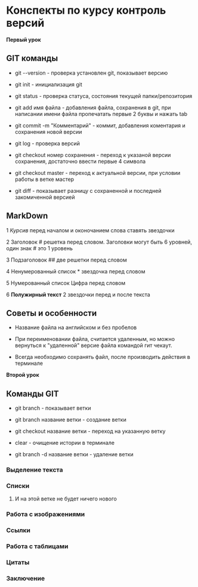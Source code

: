 # Конспекты по курсу контроль версий

**Первый урок**

## GIT команды

* git --version - проверка установлен git, показывает версию

* git init - инициализация git

* git status - проверка статуса, состояния текущей папки/репозитория

* git add имя файла - добавления файла, сохранения в git, при написании имени файла пропечатать первые 2 буквы и нажать tab

* git commit -m "Комментарий" - коммит, добавления коментария и сохранения новой версии

* git log - проверка версий

* git checkout номер сохранения - переход к указаной версии сохранения, достаточно ввести первые 4 символа

* git checkout master - переход к актуальной версии, при условии работы в ветке мастер

* git diff - показывает разницу с сохраненной и последней закомиченной версией


## MarkDown

1 *Курсив* перед началом и оконочанием слова ставять звездочки

2 Заголовок # решетка перед словом. Заголовки могут быть 6 уровней, один знак # это 1 уровень

3 Подзаголовок ## две решетки перед словом

4 Ненумерованный список * звездочка перед словом

5 Нумерованный список Цифра перед словом

6 **Полужирный текст** 2 звездочки перед и после текста

## Советы и особенности

* Название файла на английском и без пробелов

* При переименовании файла, считается удаленным, но можно вернуться к "удаленной" версие файла командой гит чекаут.

* Всегда необходимо сохранять файл, после производить действия в терминале



**Второй урок**

## Команды GIT

* git branch - показывает ветки

* git branch название ветки - создание ветки

* git checkout название ветки - переход на указанную ветку

* clear - очищение истории в терминале

* git branch -d название ветки - удаление ветки

### Выделение текста

### Списки
1. И на этой ветке не будет ничего нового

### Работа с изображениями

### Ссылки

### Работа с таблицами

### Цитаты

### Заключение
